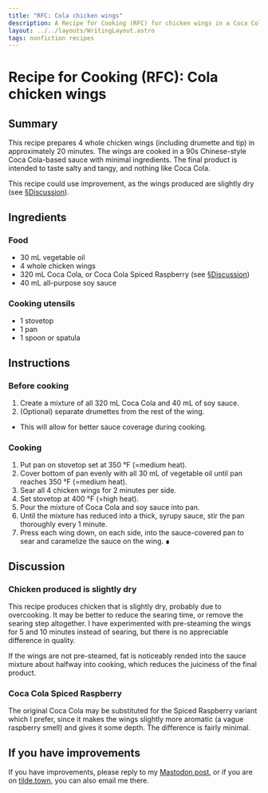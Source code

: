 ```yaml
---
title: "RFC: Cola chicken wings"
description: A Recipe for Cooking (RFC) for chicken wings in a Coca Cola-based sauce
layout: ../../layouts/WritingLayout.astro
tags: nonfiction recipes
---
```

# Recipe for Cooking (RFC): Cola chicken wings
## Summary
This recipe prepares 4 whole chicken wings (including drumette and tip) in approximately 20 minutes. The wings are cooked in a 90s Chinese-style Coca Cola-based sauce with minimal ingredients. The final product is intended to taste salty and tangy, and nothing like Coca Cola.

This recipe could use improvement, as the wings produced are slightly dry (see [§Discussion](#discussion)).

## Ingredients
### Food
* 30 mL vegetable oil
* 4 whole chicken wings
* 320 mL Coca Cola, or Coca Cola Spiced Raspberry (see [§Discussion](#discussion))
* 40 mL all-purpose soy sauce

### Cooking utensils
* 1 stovetop
* 1 pan
* 1 spoon or spatula

## Instructions
### Before cooking
1. Create a mixture of all 320 mL Coca Cola and 40 mL of soy sauce.
2. (Optional) separate drumettes from the rest of the wing.
  * This will allow for better sauce coverage during cooking.

### Cooking
1. Put pan on stovetop set at 350 °F (=medium heat).
2. Cover bottom of pan evenly with all 30 mL of vegetable oil until pan reaches 350 °F (=medium heat).
3. Sear all 4 chicken wings for 2 minutes per side.
4. Set stovetop at 400 °F (=high heat).
5. Pour the mixture of Coca Cola and soy sauce into pan.
6. Until the mixture has reduced into a thick, syrupy sauce, stir the pan thoroughly every 1 minute.
7. Press each wing down, on each side, into the sauce-covered pan to sear and caramelize the sauce on the wing. ∎

## Discussion
### Chicken produced is slightly dry
This recipe produces chicken that is slightly dry, probably due to overcooking. It may be better to reduce the searing time, or remove the searing step altogether. I have experimented with pre-steaming the wings for 5 and 10 minutes instead of searing, but there is no appreciable difference in quality.

If the wings are not pre-steamed, fat is noticeably rended into the sauce mixture about halfway into cooking, which reduces the juiciness of the final product.

### Coca Cola Spiced Raspberry
The original Coca Cola may be substituted for the Spiced Raspberry variant which I prefer, since it makes the wings slightly more aromatic (a vague raspberry smell) and gives it some depth. The difference is fairly minimal.

## If you have improvements
If you have improvements, please reply to my [Mastodon post](https://tiny.tilde.website/@pilosophos/112719555315819765), or if you are on [tilde.town](https://tilde.town), you can also email me there.
